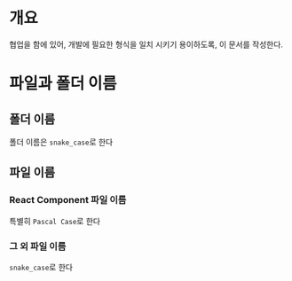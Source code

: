 # 개요
협업을 함에 있어, 개발에 필요한 형식을 일치 시키기 용이하도록, 이 문서를 작성한다.

# 파일과 폴더 이름
## 폴더 이름
폴더 이름은 `snake_case`로 한다
## 파일 이름
### React Component 파일 이름
특별히 `Pascal Case`로 한다
### 그 외 파일 이름
`snake_case`로 한다
